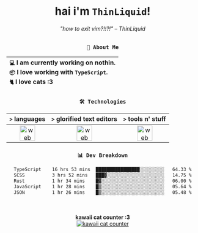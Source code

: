 <div align="center">
  
  # hai i'm `ThinLiquid`!
  ###### "how to exit vim?!!?!" – ThinLiquid
  
  ### `👤 About Me`

  | `💻`  I am currently working on **nothin**.<br/>`📦`  I love working with `TypeScript`.</br>`🐈`  I love cats :3 |
  |:---|

  
  ### `🛠️ Technologies`
  
  | `>` **languages**  | `>` **glorified text editors** | `>` **tools n' stuff** |
  |:------------------:|:------------------------------:|:----------------------:|
  | <img src="https://skillicons.dev/icons?i=ts,js,react" alt="web dev" height="40"/> | <img src="https://skillicons.dev/icons?i=vscode,neovim" alt="web dev" height="40"/> | <img src="https://skillicons.dev/icons?i=bash,git" alt="web dev" height="40"/> |
  
  ### `📊 Dev Breakdown`
  
  <!--START_SECTION:waka-->

```txt
TypeScript    16 hrs 53 mins  ████████████████░░░░░░░░░   64.33 %
SCSS          3 hrs 52 mins   ███▓░░░░░░░░░░░░░░░░░░░░░   14.75 %
Rust          1 hr 34 mins    █▓░░░░░░░░░░░░░░░░░░░░░░░   06.00 %
JavaScript    1 hr 28 mins    █▒░░░░░░░░░░░░░░░░░░░░░░░   05.64 %
JSON          1 hr 26 mins    █▒░░░░░░░░░░░░░░░░░░░░░░░   05.48 %
```

<!--END_SECTION:waka-->
  
  <br/><br/>
  <b>kawaii cat counter :3</b><br/>
  [![kawaii cat counter](https://count.getloli.com/get/@ThinLiquid?theme=moebooru)](https://moe-counter.glitch.me)
</div>
